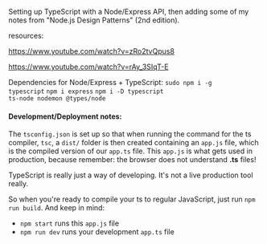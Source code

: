 Setting up TypeScript with a Node/Express API, then adding some of my notes from "Node.js Design Patterns" (2nd edition).

resources: 

https://www.youtube.com/watch?v=zRo2tvQpus8

https://www.youtube.com/watch?v=rAy_3SIqT-E

Dependencies for Node/Express + TypeScript:
<code>sudo npm i -g typescript</code>
<code>npm i express</code>
<code>npm i -D typescript ts-node nodemon @types/node</code>

<h4>Development/Deployment notes:</h4>

The <code>tsconfig.json</code> is set up so that when running the command for the ts compiler, <code>tsc</code>, a <code>dist/</code> folder is then created containing an <code>app.js</code> file, which is the compiled version of our <code>app.ts</code> file. This <code>app.js</code> is what gets used in production, because remember: the browser does not understand <b>.ts</b> files!

TypeScript is really just a way of developing. It's not a live production tool really.

So when you're ready to compile your ts to regular JavaScript, just run <code>npm run build</code>. And keep in mind:

- <code>npm start</code> runs this <code>app.js</code> file
- <code>npm run dev</code> runs your development <code>app.ts</code> file


